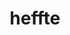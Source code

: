 ---
title: "heffte"
layout: cache
categories: [package, v0.19]
meta: {"versions": ["2.3.0"], "compilers": ["gcc@=11.1.0", "oneapi@=2022.1.0"], "oss": ["ubuntu20.04"], "platforms": ["linux"], "targets": ["x86_64"], "stacks": ["e4s", "e4s-oneapi"], "num_specs": 4, "num_specs_by_stack": {"e4s": 3, "e4s-oneapi": 1}}
spec_details: [{"hash": "tk7vckohrt5xeovpe7gaqsyftlrztm7a", "compiler": "gcc@=11.1.0", "versions": ["2.3.0"], "os": "ubuntu20.04", "platform": "linux", "target": "x86_64", "variants": ["build_system=cmake", "build_type=RelWithDebInfo", "~cuda", "+fftw", "~fortran", "~ipo", "~magma", "~mkl", "~python", "~rocm", "+shared"], "stacks": ["e4s"], "size": "-", "tarball": "https://binaries.spack.io/releases/v0.19/build_cache/linux-ubuntu20.04-x86_64/gcc-11.1.0/heffte-2.3.0/linux-ubuntu20.04-x86_64-gcc-11.1.0-heffte-2.3.0-tk7vckohrt5xeovpe7gaqsyftlrztm7a.spack"}, {"hash": "3ipabgdflr4zdg25pfmopgi3yhynpqx3", "compiler": "gcc@=11.1.0", "versions": ["2.3.0"], "os": "ubuntu20.04", "platform": "linux", "target": "x86_64", "variants": ["build_system=cmake", "build_type=RelWithDebInfo", "+cuda", "cuda_arch=80", "~fftw", "~fortran", "~ipo", "~magma", "~mkl", "~python", "~rocm", "+shared"], "stacks": ["e4s"], "size": "-", "tarball": "https://binaries.spack.io/releases/v0.19/build_cache/linux-ubuntu20.04-x86_64/gcc-11.1.0/heffte-2.3.0/linux-ubuntu20.04-x86_64-gcc-11.1.0-heffte-2.3.0-3ipabgdflr4zdg25pfmopgi3yhynpqx3.spack"}, {"hash": "jowaxr3a36ftr5lxdwwrm22wix7ejlyu", "compiler": "gcc@=11.1.0", "versions": ["2.3.0"], "os": "ubuntu20.04", "platform": "linux", "target": "x86_64", "variants": ["amdgpu_target=gfx90a", "build_system=cmake", "build_type=RelWithDebInfo", "~cuda", "~fftw", "~fortran", "~ipo", "~magma", "~mkl", "~python", "+rocm", "+shared"], "stacks": ["e4s"], "size": "-", "tarball": "https://binaries.spack.io/releases/v0.19/build_cache/linux-ubuntu20.04-x86_64/gcc-11.1.0/heffte-2.3.0/linux-ubuntu20.04-x86_64-gcc-11.1.0-heffte-2.3.0-jowaxr3a36ftr5lxdwwrm22wix7ejlyu.spack"}, {"hash": "ycto26v4ixvbkbxpstzc3xxe7yuzpk6y", "compiler": "oneapi@=2022.1.0", "versions": ["2.3.0"], "os": "ubuntu20.04", "platform": "linux", "target": "x86_64", "variants": ["build_system=cmake", "build_type=RelWithDebInfo", "~cuda", "+fftw", "~fortran", "~ipo", "~magma", "~mkl", "~python", "~rocm", "+shared"], "stacks": ["e4s-oneapi"], "size": "-", "tarball": "https://binaries.spack.io/releases/v0.19/build_cache/linux-ubuntu20.04-x86_64/oneapi-2022.1.0/heffte-2.3.0/linux-ubuntu20.04-x86_64-oneapi-2022.1.0-heffte-2.3.0-ycto26v4ixvbkbxpstzc3xxe7yuzpk6y.spack"}]
---